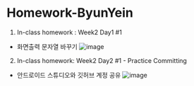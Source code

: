 # Homework-ByunYein

1. In-class homework : Week2 Day1 #1 
 - 화면출력 문자열 바꾸기
![image](https://user-images.githubusercontent.com/79992109/110593595-1ec69700-81bf-11eb-9d73-7fe4a24ea92c.png)



2. In-class homework: Week2 Day2 #1 - Practice Committing
 - 안드로이드 스튜디오와 깃허브 계정 공유
 ![image](https://user-images.githubusercontent.com/79992109/110593179-9811ba00-81be-11eb-82df-e02eacd3badd.png)
